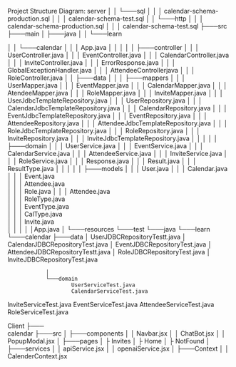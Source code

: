 Project Structure Diagram: 
server
│   │       └───sql
│   │           │   calendar-schema-production.sql
│   │           │   calendar-schema-test.sql
│   │       └───http
│   │           │   calendar-schema-production.sql
│   │           │   calendar-schema-test.sql
├───src
├───main
│   ├───java
│   │   └───learn

│   │       └───calendar
│   │           │   App.java
│   │           │
│   │           ├───controller
│   │           │      UserController.java
│   │           │      EventController.java
│   │           │      CalendarController.java
│   │           │      InviteController.java
│   │           │      ErrorResponse.java
│   │           │      GlobalExceptionHandler.java
│   │           │      AttendeeControllerjava
│   │           │      RoleController.java
│   │           ├───data
            │   │           │            ├───mappers
	│   │           │                              UserMapper.java
	│   │           │                              EventMapper.java
            │   │           │                              CalendarMapper.java
            │   │           │                              AtendeeMapper.java
	│   │           │			     RoleMapper.java
            │   │           │			     InviteMapper.java
│   │           │      UserJdbcTemplateRepository.java
│   │           │      UserRepository.java
│   │           │      CalendarJdbcTemplateRepository.java
│   │           │      CalendarRepository.java
│   │           │      EventJdbcTemplateRepository.java
│   │           │      EventRepository.java
│   │           │	    AttendeeRepository.java
│   │           │	    AttendeeJdbcTemplateRepository.java
│   │           │	     RoleJdbcTemplateRepository.java
│   │           │	     RoleRepository.java
│   │           │	    InviteRepository.java
│   │           │	    InviteJdbcTemplateRepository.java
│   │           │
│   │           ├───domain
│   │           │      UserService.java
│   │           │      EventService.java
│   │           │      CalendarService.java
│   │           │      AttendeeService.java
│   │           │      InviteService.java
│   │           │      RoleService.java
│   │           │      Response.java
│   │           │      Result.java
│   │           │      ResultType.java
│   │           │
│   │           ├───models
│   │           │       User.java
│   │           │       Calendar.java   
│   │           │       Event.java   
│   │           │       Attendee.java   
│   │           │       Role.java 
│   │           │       Attendee.java   
│   │           │       RoleType.java   
│   │           │       EventType.java   
│   │           │       CalType.java     
│   │           │       Invite.java   
│   │           │
│   │App.java
│   └───resources
└───test
    └───java
        └───learn
            └───calendar
                ├───data
                │       UserJDBCRepositoryTestt.java
                │       CalendarJDBCRepositoryTest.java
                │       EventJDBCRepositoryTest.java
                │       AttendeeJDBCRepositoryTestt.java
                │       RoleJDBCRepositoryTest.java
                │	  InviteJDBCRepositoryTest.java

                │
                └───domain
                        UserServiceTest.java
                        CalendarServiceTest.java
InviteServiceTest.java
EventServiceTest.java
                        AttendeeServiceTest.java
                        RoleServiceTest.java
	
Client
├───	
calendar
├───src
│   ├───components
│   │   		Navbar.jsx
            │   │		ChatBot.jsx
            │   │               PopupModal.jsx
│   ├───pages
│   ├   		Invites
│   ├		Home
│   ├		NotFound
            │   ├───services
│   │		apiService.jsx
│   │		openaiService.jsx
│   ├───Context
│   │		CalenderContext.jsx		

